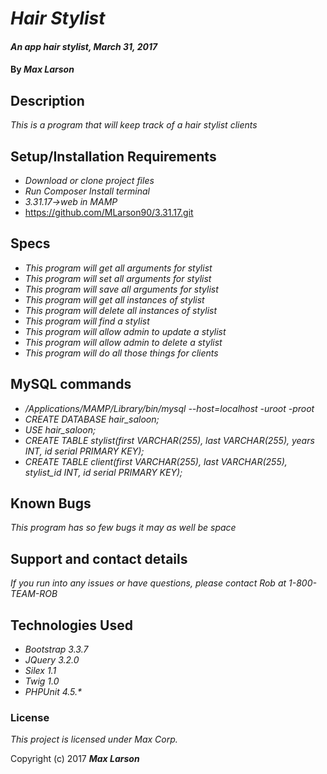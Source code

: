 # _Hair Stylist_

#### _An app hair stylist, March 31, 2017_

#### By _**Max Larson**_

## Description

_This is a program that will keep track of a hair stylist clients_

## Setup/Installation Requirements

* _Download or clone project files_
* _Run Composer Install terminal_
* _3.31.17->web in MAMP_
* https://github.com/MLarson90/3.31.17.git

## Specs
* _This program will get all arguments for stylist_
* _This program will set all arguments for stylist_
* _This program will save all arguments for stylist_
* _This program will get all instances of stylist_
* _This program will delete all instances of stylist_
* _This program will find a stylist_
* _This program will allow admin to update a stylist_
* _This program will allow admin to delete a stylist_
* _This program will do all those things for clients_

## MySQL commands

* _/Applications/MAMP/Library/bin/mysql --host=localhost -uroot -proot_
* _CREATE DATABASE hair_saloon;_
* _USE hair_saloon;_
* _CREATE TABLE stylist(first VARCHAR(255), last VARCHAR(255), years INT, id serial PRIMARY KEY);_
* _CREATE TABLE client(first VARCHAR(255), last VARCHAR(255), stylist_id INT, id serial PRIMARY KEY);_

## Known Bugs

_This program has so few bugs it may as well be space_

## Support and contact details

_If you run into any issues or have questions, please contact Rob at 1-800-TEAM-ROB_

## Technologies Used
* _Bootstrap 3.3.7_
* _JQuery 3.2.0_
* _Silex 1.1_
* _Twig 1.0_
* _PHPUnit 4.5.*_

### License

*This project is licensed under Max Corp.*

Copyright (c) 2017 **_Max Larson_**
